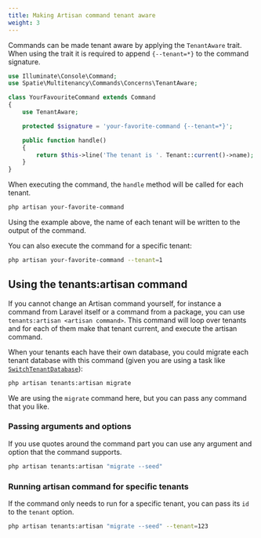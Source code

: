 ```yaml
---
title: Making Artisan command tenant aware
weight: 3
---
```


Commands can be made tenant aware by applying the `TenantAware` trait. When using the trait it is required to append `{--tenant=*}` to the command signature.
 
```php
use Illuminate\Console\Command;
use Spatie\Multitenancy\Commands\Concerns\TenantAware;

class YourFavouriteCommand extends Command
{
    use TenantAware;

    protected $signature = 'your-favorite-command {--tenant=*}';

    public function handle()
    {
        return $this->line('The tenant is '. Tenant::current()->name);
    }
}
```

When executing the command, the `handle` method will be called for each tenant. 

```bash
php artisan your-favorite-command 
```

Using the example above, the name of each tenant will be written to the output of the command.


You can also execute the command for a specific tenant:


```bash
php artisan your-favorite-command --tenant=1
```

## Using the tenants:artisan command

If you cannot change an Artisan command yourself, for instance a command from Laravel itself or a command from a package, you can use `tenants:artisan <artisan command>`. This command will loop over tenants and for each of them make that tenant current, and execute the artisan command.

When your tenants each have their own database, you could migrate each tenant database with this command (given you are using a task like [`SwitchTenantDatabase`](https://docs.spatie.be/laravel-multitenancy/v1/using-tasks-to-prepare-the-environment/switching-databases)):

```bash
php artisan tenants:artisan migrate
```

We are using the `migrate` command here, but you can pass any command that you like.

### Passing arguments and options

If you use quotes around the command part you can use any argument and option that the command supports.

```bash
php artisan tenants:artisan "migrate --seed"
```

### Running artisan command for specific tenants

If the command only needs to run for a specific tenant, you can pass its `id` to the `tenant` option.

```bash
php artisan tenants:artisan "migrate --seed" --tenant=123
```
